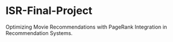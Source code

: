 # ISR-Final-Project
Optimizing Movie Recommendations with PageRank Integration in Recommendation Systems.
